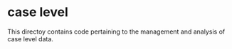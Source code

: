 # case level

This directoy contains code pertaining to the management and analysis of case 
level data.